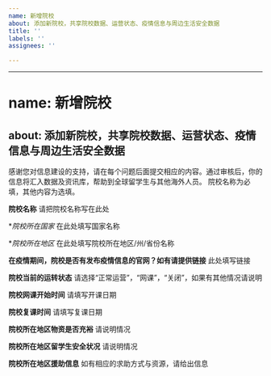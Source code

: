 ```yaml
---
name: 新增院校
about: 添加新院校，共享院校数据、运营状态、疫情信息与周边生活安全数据
title: ''
labels: ''
assignees: ''

---
```


---
# name: 新增院校
about: 添加新院校，共享院校数据、运营状态、疫情信息与周边生活安全数据
---

感谢您对信息建设的支持，请在每个问题后面提交相应的内容。通过审核后，你的信息将汇入数据及资讯库，帮助到全球留学生与其他海外人员。
院校名称为必填，其他内容为选填。

**院校名称**
请把院校名称写在此处

**院校所在国家*
在此处填写国家名称

**院校所在地区*
在此处填写院校所在地区/州/省份名称

**在疫情期间，院校是否有发布疫情信息的官网？如有请提供链接**
此处填写链接

**院校当前的运转状态**
请选择“正常运营”，“网课”，“关闭”，如果有其他情况请说明

**院校网课开始时间**
请填写开课日期

**院校复课时间**
请填写复课日期

**院校所在地区物资是否充裕**
请说明情况


**院校所在地区留学生安全状况**
请说明情况

**院校所在地区援助信息**
如有相应的求助方式与资源，请给出信息
